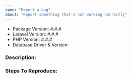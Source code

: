 ```yaml
---
name: "Report a bug"
about: "Report something that's not working correctly"
---
```


- Package Version: #.#.#
- Laravel Version: #.#.#
- PHP Version: #.#.#
- Database Driver & Version:

### Description:


### Steps To Reproduce:
